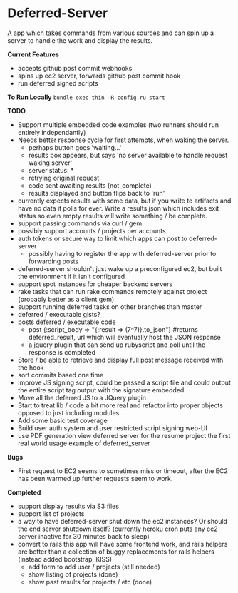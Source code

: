 Deferred-Server
===

A app which takes commands from various sources and can spin up a server to handle the work and display the results.

__Current Features__
  * accepts github post commit webhooks
  * spins up ec2 server, forwards github post commit hook
  * run deferred signed scripts

__To Run Locally__
`bundle exec thin -R config.ru start`

__TODO__

  * Support multiple embedded code examples (two runners should run entirely independantly)
  * Needs better response cycle for first attempts, when waking the server.
     * perhaps button goes 'waiting…'
     * results box appears, but says 'no server available to handle request waking server'
     * server status: *
     * retrying original request
     * code sent awaiting results (not_complete)
     * results displayed and button flips back to 'run'
  * currently expects results with some data, but if you write to artifacts and have no data it polls for ever. Write a results.json which includes exit status so even empty results will write something / be complete.
  * support passing commands via curl / gem
  * possibly support accounts / projects per accounts
  * auth tokens or secure way to limit which apps can post to deferred-server
    * possibly having to register the app with deferred-server prior to forwarding posts
  * deferred-server shouldn't just wake up a preconfigured ec2, but built the environment if it isn't configured
  * support spot instances for cheaper backend servers
  * rake tasks that can run rake commands remotely against project (probably better as a client gem)
  * support running deferred tasks on other branches than master
  * deferred / executable gists?
  * posts deferred / executable code
      * post {:script_body => "{:result => (7^7)}.to_json"} #returns deferred_result, url which will eventually host the JSON response
      * a jquery plugin that can send up rubyscript and poll until the response is completed
  * Store / be able to retrieve and display full post message received with the hook
  * sort commits based one time
  * improve JS signing script, could be passed a script file and could output the entire script tag output with the signature embedded
  * Move all the deferred JS to a JQuery plugin
  * Start to treat lib / code a bit more real and refactor into proper objects opposed to just including modules
  * Add some basic test coverage
  * Build user auth system and user restricted script signing web-UI
  * use PDF generation view deferred server for the resume project the first real world usage example of deferred_server

__Bugs__

  * First request to EC2 seems to sometimes miss or timeout, after the EC2 has been warmed up further requests seem to work.

__Completed__

  * support display results via S3 files
  * support list of projects
  * a way to have deferred-server shut down the ec2 instances? Or should the end server shutdown itself? (currently heroku cron puts any ec2 server inactive for 30 minutes back to sleep)
  * convert to rails this app will have some frontend work, and rails helpers are better than a collection of buggy replacements for rails helpers (instead added bootstrap, KISS)
    * add form to add user / projects (still needed)
    * show listing of projects (done)
    * show past results for projects / etc (done)

